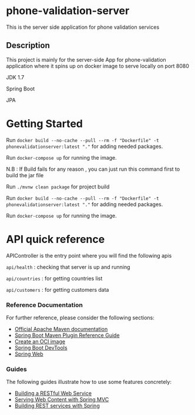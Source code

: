 # phone-validation-server
This is the server side application for phone validation services

## Description

This project is mainly for the server-side App for phone-validation application where it spins up on docker image to serve locally on port 8080

JDK 1.7

Spring Boot

JPA
# Getting Started

Run `docker build --no-cache --pull --rm -f "Dockerfile" -t phonevalidationserver:latest "."` for adding needed packages.

Run `docker-compose up` for running the image.


N.B : If Build fails for any reason , you can just run this command first to build the jar file


Run `./mvnw clean package` for project build

Run `docker build --no-cache --pull --rm -f "Dockerfile" -t phonevalidationserver:latest "."` for adding needed packages.

Run `docker-compose up` for running the image.

# API quick reference

APIController is the entry point where you will find the following apis


`api/health` : checking that server is up and running

`api/countries` : for getting countries list

`api/customers` : for getting customers data
### Reference Documentation
For further reference, please consider the following sections:

* [Official Apache Maven documentation](https://maven.apache.org/guides/index.html)
* [Spring Boot Maven Plugin Reference Guide](https://docs.spring.io/spring-boot/docs/2.6.4/maven-plugin/reference/html/)
* [Create an OCI image](https://docs.spring.io/spring-boot/docs/2.6.4/maven-plugin/reference/html/#build-image)
* [Spring Boot DevTools](https://docs.spring.io/spring-boot/docs/2.6.4/reference/htmlsingle/#using-boot-devtools)
* [Spring Web](https://docs.spring.io/spring-boot/docs/2.6.4/reference/htmlsingle/#boot-features-developing-web-applications)

### Guides
The following guides illustrate how to use some features concretely:

* [Building a RESTful Web Service](https://spring.io/guides/gs/rest-service/)
* [Serving Web Content with Spring MVC](https://spring.io/guides/gs/serving-web-content/)
* [Building REST services with Spring](https://spring.io/guides/tutorials/bookmarks/)

